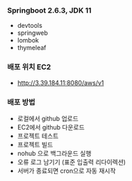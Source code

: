 ### Springboot 2.6.3, JDK 11
- devtools
- springweb
- lombok
- thymeleaf

### 배포 위치 EC2
- http://3.39.184.11:8080/aws/v1

### 배포 방법
- 로컬에서 github 업로드
- EC2에서 github 다운로드
- 프로젝트 테스트
- 프로젝트 빌드
- nohub 으로 백그라운드 실행
- 오류 로그 남기기 (표준 입출력 리다이렉션)
- 서버가 종료되면 cron으로 자동 재시작
